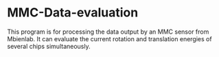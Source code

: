 # MMC-Data-evaluation
This program is for processing the data output by an MMC sensor from Mbienlab. It can evaluate the current rotation and translation energies of several chips simultaneously.
